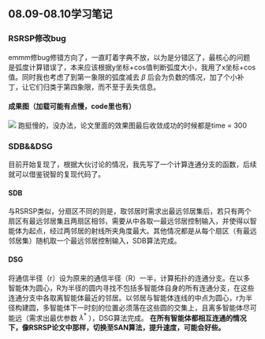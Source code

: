 ## 08.09-08.10学习笔记
### RSRSP修改bug
emmm修bug修错方向了，一直盯着字典不放，以为是分错区了，最核心的问题是弧度计算错误了，本来应该根据y坐标+cos值判断弧度大小，我用了x坐标+cos值。同时我也考虑了到第一象限的弧度减去 $\beta$ 后会为负数的情况，加了个小补丁，让它们归类于第四象限，而不至于丢失信息。
#### 成果图（加载可能有点慢，code里也有）
![](https://dingzhen-bucket.oss-cn-guangzhou.aliyuncs.com/Typoraimgs/mas.gif)
跑挺慢的，没办法，论文里面的效果图最后收敛成功的时候都是time = 300

### SDB&&DSG
目前开始复现了，根据大伙讨论的情况，我先写了一个计算连通分支的函数，后续就可以借鉴锐智的复现代码了。
#### SDB
与RSRSP类似，分扇区不同的则是，取邻居时需求出最远邻居集后，若只有两个扇区有最远邻居集且两扇区相邻，需要从中各取一最远邻居控制输入，并使得以智能体为起点，经过两邻居的射线所夹角度最大。其他情况都是从每个扇区（有最远邻居集）随机取一个最远邻居控制输入，SDB算法完成。
#### DSG
将通信半径（r）设为原来的通信半径（R）一半，计算拓扑的连通分支。在以多智能体为圆心，R为半径的圆内寻找不包括多智能体自身的所有连通分支，在这些连通分支中各取离智能体最近的邻居。以邻居与智能体连线的中点为圆心，r为半径构建圆，多智能体下一时刻的位置必须落在这些圆的交集上，且离多智能体尽可能远（需求出最优参数 ${\lambda}^*$ ），DSG算法完成。
**在所有智能体都相互连通的情况下，像RSRSP论文中那样，切换至SAN算法，提升速度，可能会好些。**
